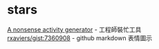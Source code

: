 # stars

[A nonsense activity generator](https://github.com/svenstaro/genact) - 工程師裝忙工具  
[rxaviers/gist:7360908](https://gist.github.com/rxaviers/7360908) - github markdown 表情圖示
